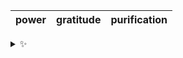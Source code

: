 | power | gratitude | purification |
| :---: | :-------: | :----------: |

<details>
  <summary>✨</summary>
  These words are chosen at random each day. New words will appear here tomorrow morning.
</details>